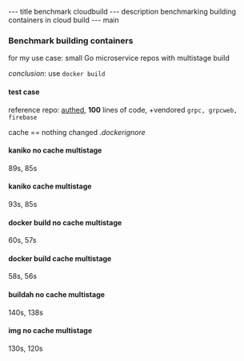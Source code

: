 --- title
benchmark cloudbuild
--- description
benchmarking building containers in cloud build
--- main


### Benchmark building containers

for my use case: small Go microservice repos with multistage build

_conclusion_: use `docker build`

#### test case

reference repo: [authed](https://github.com/seankhliao/authed),
**100** lines of code, +vendored `grpc, grpcweb, firebase`

cache == nothing changed _.dockerignore_

#### kaniko no cache multistage

89s, 85s

#### kaniko cache multistage

93s, 85s

#### docker build no cache multistage

60s, 57s

#### docker build cache multistage

58s, 56s

#### buildah no cache multistage

140s, 138s

#### img no cache multistage

130s, 120s
